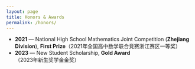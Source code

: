 ```yaml
---
layout: page
title: Honors & Awards
permalink: /honors/
---
```



- **2021** — National High School Mathematics Joint Competition (**Zhejiang Division**), **First Prize**（2021年全国高中数学联合竞赛浙江赛区一等奖）  
- **2023** — New Student Scholarship, **Gold Award**（2023年新生奖学金金奖）
